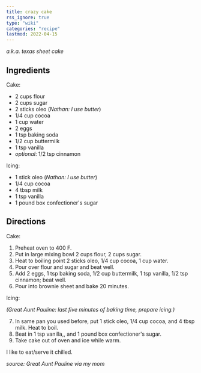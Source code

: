 ```yaml
---
title: crazy cake
rss_ignore: true
type: "wiki"
categories: "recipe"
lastmod: 2022-04-15
---
```


*a.k.a. texas sheet cake*

## Ingredients

Cake:

- 2 cups flour
- 2 cups sugar
- 2 sticks oleo (*Nathan: I use butter*)
- 1/4 cup cocoa
- 1 cup water
- 2 eggs
- 1 tsp baking soda
- 1/2 cup buttermilk
- 1 tsp vanilla
- *optional*: 1/2 tsp cinnamon

Icing:

- 1 stick oleo (*Nathan: I use butter*)
- 1/4 cup cocoa
- 4 tbsp milk
- 1 tsp vanilla
- 1 pound box confectioner's sugar

## Directions

Cake:

1. Preheat oven to 400 F.
2. Put in large mixing bowl 2 cups flour, 2 cups sugar.
3. Heat to boiling point 2 sticks oleo, 1/4 cup cocoa, 1 cup water.
4. Pour over flour and sugar and beat well.
5. Add 2 eggs, 1 tsp baking soda, 1/2 cup buttermilk, 1 tsp vanilla, 1/2 tsp cinnamon; beat well.
6. Pour into brownie sheet and bake 20 minutes.

Icing:

*(Great Aunt Pauline: last five minutes of baking time, prepare icing.)*

7. In same pan you used before, put 1 stick oleo, 1/4 cup cocoa, and 4 tbsp milk. Heat to boil. 
8. Beat in 1 tsp vanilla,, and 1 pound box confectioner's sugar.
9. Take cake out of oven and ice while warm.

I like to eat/serve it chilled.

*source: Great Aunt Pauline via my mom*